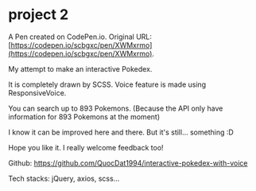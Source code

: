 # project 2 

A Pen created on CodePen.io. Original URL: [https://codepen.io/scbgxc/pen/XWMxrmo](https://codepen.io/scbgxc/pen/XWMxrmo).

My attempt to make an interactive Pokedex.

It is completely drawn by SCSS. Voice feature is made using ResponsiveVoice.

You can search up to 893 Pokemons. (Because the API only have information for 893 Pokemons at the moment)

I know it can be improved here and there. But it's still... something :D

Hope you like it. I really welcome feedback too!

Github: https://github.com/QuocDat1994/interactive-pokedex-with-voice

Tech stacks: jQuery, axios, scss... 
